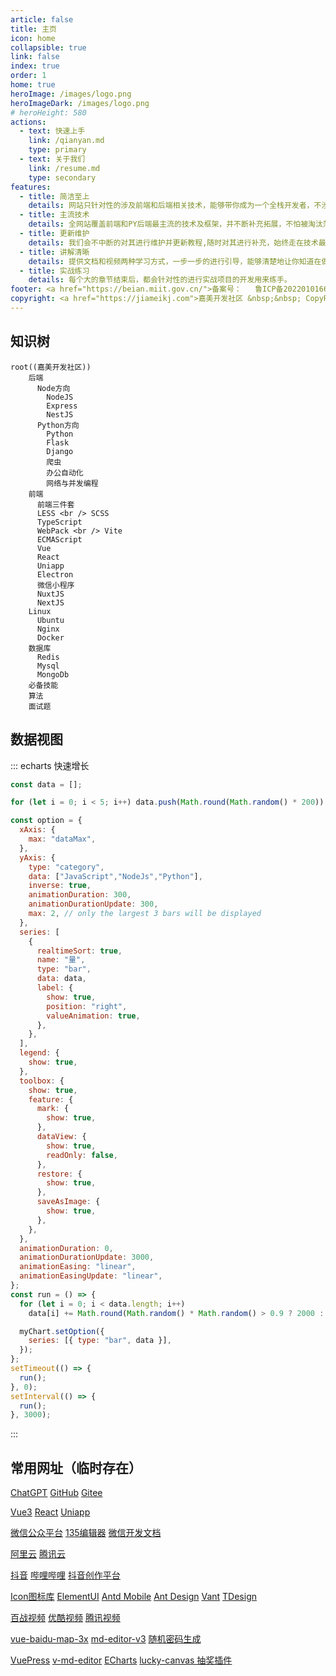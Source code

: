 ```yaml
---
article: false
title: 主页
icon: home
collapsible: true
link: false
index: true
order: 1
home: true
heroImage: /images/logo.png
heroImageDark: /images/logo.png
# heroHeight: 580
actions:
  - text: 快速上手
    link: /qianyan.md
    type: primary
  - text: 关于我们
    link: /resume.md
    type: secondary
features:
  - title: 简洁至上
    details: 网站只针对性的涉及前端和后端相关技术，能够带你成为一个全栈开发者，不涉及非相关技术。
  - title: 主流技术
    details: 全网站覆盖前端和PY后端最主流的技术及框架，并不断补充拓展，不怕被淘汰落后。
  - title: 更新维护
    details: 我们会不中断的对其进行维护并更新教程,随时对其进行补充，始终走在技术最前沿。
  - title: 讲解清晰
    details: 提供文档和视频两种学习方式，一步一步的进行引导，能够清楚地让你知道在做什么，应该怎么做。
  - title: 实战练习
    details: 每个大的章节结束后，都会针对性的进行实战项目的开发用来练手。
footer: <a href="https://beian.miit.gov.cn/">备案号：	鲁ICP备2022010166号-1</a>
copyright: <a href="https://jiameikj.com">嘉美开发社区 &nbsp;&nbsp; CopyRight@2023 &nbsp;&nbsp; Version:1.2.4</a>
---
```


## 知识树
```mindmap
root((嘉美开发社区))
    后端
      Node方向
        NodeJS
        Express
        NestJS
      Python方向
        Python
        Flask
        Django
        爬虫
        办公自动化
        网络与并发编程
    前端
      前端三件套
      LESS <br /> SCSS
      TypeScript
      WebPack <br /> Vite
      ECMAScript
      Vue
      React
      Uniapp
      Electron
      微信小程序
      NuxtJS
      NextJS
    Linux
      Ubuntu
      Nginx
      Docker
    数据库
      Redis
      Mysql
      MongoDb
    必备技能
    算法
    面试题
```
## 数据视图
::: echarts 快速增长

```js
const data = [];

for (let i = 0; i < 5; i++) data.push(Math.round(Math.random() * 200));

const option = {
  xAxis: {
    max: "dataMax",
  },
  yAxis: {
    type: "category",
    data: ["JavaScript","NodeJs","Python"],
    inverse: true,
    animationDuration: 300,
    animationDurationUpdate: 300,
    max: 2, // only the largest 3 bars will be displayed
  },
  series: [
    {
      realtimeSort: true,
      name: "量",
      type: "bar",
      data: data,
      label: {
        show: true,
        position: "right",
        valueAnimation: true,
      },
    },
  ],
  legend: {
    show: true,
  },
  toolbox: {
    show: true,
    feature: {
      mark: {
        show: true,
      },
      dataView: {
        show: true,
        readOnly: false,
      },
      restore: {
        show: true,
      },
      saveAsImage: {
        show: true,
      },
    },
  },
  animationDuration: 0,
  animationDurationUpdate: 3000,
  animationEasing: "linear",
  animationEasingUpdate: "linear",
};
const run = () => {
  for (let i = 0; i < data.length; i++)
    data[i] += Math.round(Math.random() * Math.random() > 0.9 ? 2000 : 200);

  myChart.setOption({
    series: [{ type: "bar", data }],
  });
};
setTimeout(() => {
  run();
}, 0);
setInterval(() => {
  run();
}, 3000);
```

:::


## 常用网址（临时存在）
[ChatGPT](https://chat.openai.com/chat)   [GitHub](https://github.com)     [Gitee](https://e.gitee.com/jmwlkj/code/repos)

[Vue3](https://cn.vuejs.org/)     [React](https://react.docschina.org/)    [Uniapp](https://uniapp.dcloud.net.cn/)

[微信公众平台](https://mp.weixin.qq.com/)  [135编辑器](https://www.135editor.com/beautify_editor.html)    [微信开发文档](https://developers.weixin.qq.com/miniprogram/dev/component/)

[阿里云](https://account.aliyun.com/)     [腾讯云](https://cloud.tencent.com/)

[抖音](https://www.douyin.com/)     [哔哩哔哩](https://www.bilibili.com/)   [抖音创作平台](https://creator.douyin.com/creator-micro/home) 

[Icon图标库](https://www.iconfont.cn/)     [ElementUI](https://element-plus.gitee.io/zh-CN/)    [Antd Mobile](https://mobile.ant.design/zh/)   [Ant Design](https://ant.design/index-cn)   [Vant](https://vant-contrib.gitee.io/vant/#/zh-CN/quickstart)   [TDesign](https://tdesign.tencent.com/)

[百战视频](https://www.itbaizhan.com/)    [优酷视频](https://youku.com/channel/webhome)    [腾讯视频](https://v.qq.com/)

[vue-baidu-map-3x](http://map.heifahaizei.com/doc/)   [md-editor-v3](https://imzbf.github.io/md-editor-v3/index)   [随机密码生成](https://suijimimashengcheng.bmcx.com/)

[VuePress](https://v2.vuepress.vuejs.org/zh/)   [v-md-editor](https://ckang1229.gitee.io/vue-markdown-editor/zh/)   [ECharts](https://echarts.apache.org/zh/index.html)   [lucky-canvas 抽奖插件](https://100px.net/)